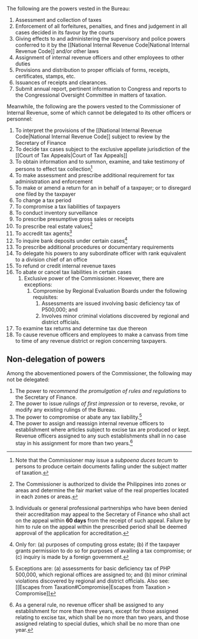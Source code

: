 The following are the powers vested in the Bureau:
1. Assessment and collection of taxes
2. Enforcement of all forfeitures, penalties, and fines and judgement in all cases decided in its favour by the courts
3. Giving effects to and administering the supervisory and police powers conferred to it by the [[National Internal Revenue Code|National Internal Revenue Code]] and/or other laws
4. Assignment of internal revenue officers and other employees to other duties
5. Provisions and distribution to proper officials of forms, receipts, certificates, stamps, etc.
6. Issuances of receipts and clearances.
7. Submit annual report, pertinent information to Congress and reports to the Congressional Oversight Committee in matters of taxation.

Meanwhile, the following are the powers vested to the Commissioner of Internal Revenue, some of which cannot be delegated to its other officers or personnel:
1. To interpret the provisions of the [[National Internal Revenue Code|National Internal Revenue Code]] subject to review by the Secretary of Finance
2. To decide tax cases subject to the exclusive appellate jurisdiction of the [[Court of Tax Appeals|Court of Tax Appeals]]
3. To obtain information and to summon, examine, and take testimony of persons to effect tax collection[^1]
4. To make assessment and prescribe additional requirement for tax administration and enforcement
5. To make or amend a return for an in behalf of a taxpayer; or to disregard one filed by the taxpayer
6. To change a tax period
7. To compromise a tax liabilities of taxpayers
8. To conduct inventory surveillance
9. To prescribe presumptive gross sales or receipts
10. To prescribe real estate values[^2]
11. To accredit tax agents[^3]
12. To inquire bank deposits under certain cases[^4]
13. To prescribe additional procedures or documentary requirements
14. To delegate his powers to any subordinate officer with rank equivalent to a division chief of an office
15. To refund or credit internal revenue taxes
16. To abate or cancel tax liabilities in certain cases
	1. Exclusive power of the Commissioner. However, there are exceptions:
		1. Compromise by Regional Evaluation Boards under the following requisites:
			1. Assessments are issued involving basic deficiency tax of P500,000; and
			2. Involves minor criminal violations discovered by regional and district officials.
17. To examine tax returns and determine tax due thereon
18. To cause revenue officers and employees to make a canvass from time to time of any revenue district or region concerning taxpayers.

## Non-delegation of powers
Among the abovementioned powers of the Commissioner, the following may not be delegated:
1. The power to *recommend the promulgation of rules and regulations* to the Secretary of Finance.
2. The power to issue *rulings of first impression* or to reverse, revoke, or modify any existing rulings of the Bureau.
3. The power to compromise or abate any tax liability.[^5]
4. The power to assign and reassign internal revenue officers to establishment where articles subject to excise tax are produced or kept. Revenue officers assigned to any such establishments shall in no case stay in his assignment for more than two years.[^6]

[^1]: Note that the Commissioner may issue a *subpoena duces tecum* to persons to produce certain documents falling under the subject matter of taxation.
[^2]: The Commissioner is authorized to divide the Philippines into zones or areas and determine the fair market value of the real properties located in each zones or areas.
[^3]: Individuals or general professional partnerships who have been denied their accreditation may appeal to the Secretary of Finance who shall act on the appeal within **60 days** from the receipt of such appeal. Failure by him to rule on the appeal within the prescribed period shall be deemed approval of the application for accreditation.
[^4]: Only for: (a) purposes of computing gross estate; (b) if the taxpayer grants permission to do so for purposes of availing a tax compromise; or (c) inquiry is made by a foreign government.
[^5]: Exceptions are: (a) assessments for basic deficiency tax of PHP 500,000, which regional offices are assigned to; and (b) minor criminal violations discovered by regional and district officials. Also see: [[Escapes from Taxation#Compromise|Escapes from Taxation > Compromise]]
[^6]: As a general rule, no revenue officer shall be assigned to any establishment for more than three years, except for those assigned relating to excise tax, which shall be no more than two years, and those assigned relating to special duties, which shall be no more than one year.
